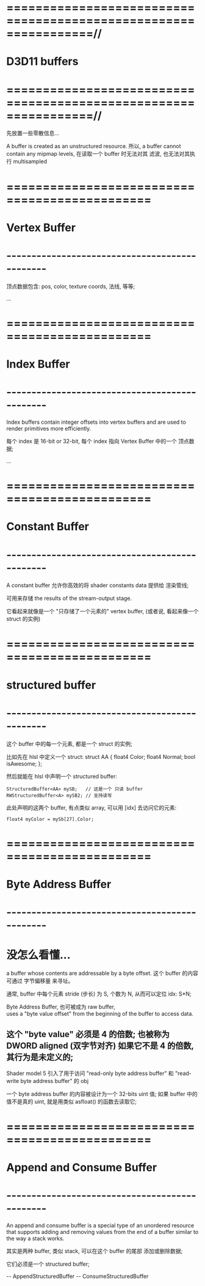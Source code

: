 # ================================================================//
#                  D3D11 buffers
# ================================================================//
先放置一些零散信息...



A buffer is created as an unstructured resource. 
所以, a buffer cannot contain any mipmap levels, 
在读取一个 buffer 时无法对其 滤波, 也无法对其执行 multisampled


# ============================================== #
#             Vertex Buffer
# ---------------------------------------------- #

顶点数据包含: pos, color, texture coords, 法线, 等等;

...
                                     

# ============================================== #
#             Index Buffer
# ---------------------------------------------- #

Index buffers contain integer offsets into vertex buffers 
and are used to render primitives more efficiently. 

每个 index 是 16-bit or 32-bit, 每个 index 指向 Vertex Buffer 中的一个 顶点数据;

...


# ============================================== #
#            Constant Buffer
# ---------------------------------------------- #


A constant buffer 允许你高效的将 shader constants data 提供给 渲染管线;

可用来存储 the results of the stream-output stage. 

它看起来就像是一个 "只存储了一个元素的" vertex buffer, 
(或者说, 看起来像一个 struct 的实例)



# ============================================== #
#              structured buffer
# ---------------------------------------------- #
这个 buffer 中的每一个元素, 都是一个 struct 的实例;

比如先在 hlsl 中定义一个 struct:
    struct AA
    {
        float4 Color;
        float4 Normal;
        bool isAwesome;
    };

然后就能在 hlsl 中声明一个 structured buffer:

    StructuredBuffer<AA> mySB;   // 这是一个 只读 buffer
    RWStructuredBuffer<A> mySB2; // 支持读写

此处声明的这两个 buffer, 有点类似 array, 可以用 [idx] 去访问它的元素:

    float4 myColor = mySb[27].Color;




# ============================================== #
#            Byte Address Buffer
# ---------------------------------------------- #
# 没怎么看懂...

a buffer whose contents are addressable by a byte offset.
这个 buffer 的内容可通过 字节偏移量 来寻址。

通常, buffer 中每个元素 stride (步长) 为 S, 个数为 N, 从而可以定位 idx: S*N;

Byte Address Buffer, 也可被成为 raw buffer,  
uses a "byte value offset" from the beginning of the buffer to access data. 

这个 "byte value" 必须是 4 的倍数; 也被称为 DWORD aligned (双字节对齐)
如果它不是 4 的倍数, 其行为是未定义的;
----

Shader model 5 引入了用于访问 "read-only byte address buffer" 和 "read-write byte address buffer"
的 obj

一个 byte address buffer 的内容被设计为一个 32-bits uint 值;
如果 buffer 中的值不是真的 uint, 就是用类似 asfloat() 的函数去读取它;



# ============================================== #
#           Append and Consume Buffer
# ---------------------------------------------- #
An append and consume buffer is a special type of an unordered resource 
that supports adding and removing values from the end of a buffer similar to the way a stack works.

其实是两种 buffer, 类似 stack, 可以在这个 buffer 的尾部 添加或删除数据;

它们必须是一个 structured buffer;

-- AppendStructuredBuffer
-- ConsumeStructuredBuffer



















